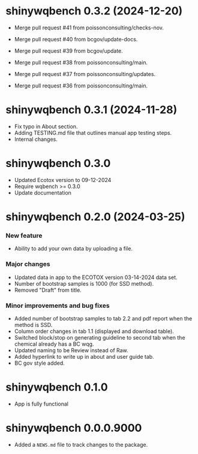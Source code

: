 <!-- NEWS.md is maintained by https://fledge.cynkra.com, contributors should not edit this file -->

# shinywqbench 0.3.2 (2024-12-20)

- Merge pull request #41 from poissonconsulting/checks-nov.

- Merge pull request #40 from bcgov/update-docs.

- Merge pull request #39 from bcgov/update.

- Merge pull request #38 from poissonconsulting/main.

- Merge pull request #37 from poissonconsulting/updates.

- Merge pull request #36 from poissonconsulting/main.


# shinywqbench 0.3.1 (2024-11-28)

- Fix typo in About section.
- Adding TESTING.md file that outlines manual app testing steps. 
- Internal changes. 

# shinywqbench 0.3.0

- Updated Ecotox version to 09-12-2024
- Require wqbench >= 0.3.0
- Update documentation

# shinywqbench 0.2.0 (2024-03-25)

### New feature

- Ability to add your own data by uploading a file.

### Major changes

- Updated data in app to the ECOTOX version 03-14-2024 data set.
- Number of bootstrap samples is 1000 (for SSD method).
- Removed "Draft" from title.

### Minor improvements and bug fixes

- Added number of bootstrap samples to tab 2.2 and pdf report when the method is SSD.
- Column order changes in tab 1.1 (displayed and download table).
- Switched block/stop on generating guideline to second tab when the chemical already has a BC wqg.
- Updated naming to be Review instead of Raw.
- Added hyperlink to write up in about and user guide tab.
- BC gov style added.

# shinywqbench 0.1.0

- App is fully functional

# shinywqbench 0.0.0.9000

- Added a `NEWS.md` file to track changes to the package.
